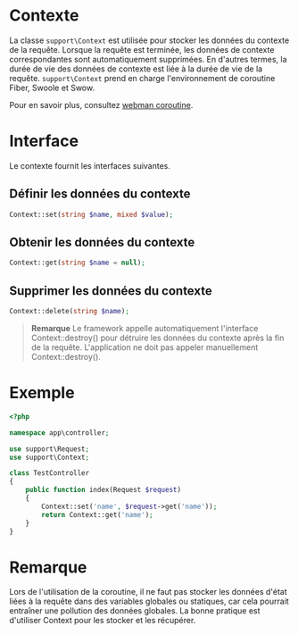 # Contexte

La classe `support\Context` est utilisée pour stocker les données du contexte de la requête. Lorsque la requête est terminée, les données de contexte correspondantes sont automatiquement supprimées. En d'autres termes, la durée de vie des données de contexte est liée à la durée de vie de la requête. `support\Context` prend en charge l'environnement de coroutine Fiber, Swoole et Swow.

Pour en savoir plus, consultez [webman coroutine](./fiber.md).

# Interface
Le contexte fournit les interfaces suivantes.

## Définir les données du contexte
```php
Context::set(string $name, mixed $value);
```

## Obtenir les données du contexte
```php
Context::get(string $name = null);
```

## Supprimer les données du contexte
```php
Context::delete(string $name);
```

> **Remarque**
> Le framework appelle automatiquement l'interface Context::destroy() pour détruire les données du contexte après la fin de la requête. L'application ne doit pas appeler manuellement Context::destroy().

# Exemple
```php
<?php

namespace app\controller;

use support\Request;
use support\Context;

class TestController
{
    public function index(Request $request)
    {
        Context::set('name', $request->get('name'));
        return Context::get('name');
    }
}
```

# Remarque
Lors de l'utilisation de la coroutine, il ne faut pas stocker les données d'état liées à la requête dans des variables globales ou statiques, car cela pourrait entraîner une pollution des données globales. La bonne pratique est d'utiliser Context pour les stocker et les récupérer.
